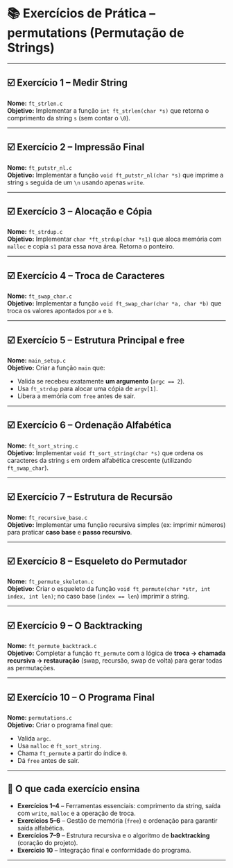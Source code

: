 # 📚 Exercícios de Prática – permutations (Permutação de Strings)

---

## ☑️ Exercício 1 – Medir String
**Nome:** `ft_strlen.c`  
**Objetivo:** Implementar a função `int ft_strlen(char *s)` que retorna o comprimento da string `s` (sem contar o `\0`).

---

## ☑️ Exercício 2 – Impressão Final
**Nome:** `ft_putstr_nl.c`  
**Objetivo:** Implementar a função `void ft_putstr_nl(char *s)` que imprime a string `s` seguida de um `\n` usando apenas `write`.

---

## ☑️ Exercício 3 – Alocação e Cópia
**Nome:** `ft_strdup.c`  
**Objetivo:** Implementar `char *ft_strdup(char *s1)` que aloca memória com `malloc` e copia `s1` para essa nova área. Retorna o ponteiro.

---

## ☑️ Exercício 4 – Troca de Caracteres
**Nome:** `ft_swap_char.c`  
**Objetivo:** Implementar a função `void ft_swap_char(char *a, char *b)` que troca os valores apontados por `a` e `b`.

---

## ☑️ Exercício 5 – Estrutura Principal e free
**Nome:** `main_setup.c`  
**Objetivo:** Criar a função `main` que:
- Valida se recebeu exatamente **um argumento** (`argc == 2`).
- Usa `ft_strdup` para alocar uma cópia de `argv[1]`.
- Libera a memória com `free` antes de sair.

---

## ☑️ Exercício 6 – Ordenação Alfabética
**Nome:** `ft_sort_string.c`  
**Objetivo:** Implementar `void ft_sort_string(char *s)` que ordena os caracteres da string `s` em ordem alfabética crescente (utilizando `ft_swap_char`).

---

## ☑️ Exercício 7 – Estrutura de Recursão
**Nome:** `ft_recursive_base.c`  
**Objetivo:** Implementar uma função recursiva simples (ex: imprimir números) para praticar **caso base** e **passo recursivo**.

---

## ☑️ Exercício 8 – Esqueleto do Permutador
**Nome:** `ft_permute_skeleton.c`  
**Objetivo:** Criar o esqueleto da função `void ft_permute(char *str, int index, int len)`; no caso base (`index == len`) imprimir a string.

---

## ☑️ Exercício 9 – O Backtracking
**Nome:** `ft_permute_backtrack.c`  
**Objetivo:** Completar a função `ft_permute` com a lógica de **troca → chamada recursiva → restauração** (swap, recursão, swap de volta) para gerar todas as permutações.

---

## ☑️ Exercício 10 – O Programa Final
**Nome:** `permutations.c`  
**Objetivo:** Criar o programa final que:
- Valida `argc`.
- Usa `malloc` e `ft_sort_string`.
- Chama `ft_permute` a partir do índice `0`.
- Dá `free` antes de sair.

---

## 📝 O que cada exercício ensina

- **Exercícios 1–4** – Ferramentas essenciais: comprimento da string, saída com `write`, `malloc` e a operação de troca.  
- **Exercícios 5–6** – Gestão de memória (`free`) e ordenação para garantir saída alfabética.  
- **Exercícios 7–9** – Estrutura recursiva e o algoritmo de **backtracking** (coração do projeto).  
- **Exercício 10** – Integração final e conformidade do programa.

---